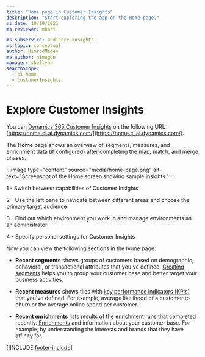 ```yaml
---
title: "Home page in Customer Insights"
description: "Start exploring the app on the Home page."
ms.date: 10/19/2021
ms.reviewer: mhart

ms.subservice: audience-insights
ms.topic: conceptual
author: NimrodMagen
ms.author: nimagen
manager: shellyha
searchScope: 
  - ci-home
  - customerInsights
---
```


# Explore Customer Insights

You can [Dynamics 365 Customer Insights](https://home.ci.ai.dynamics.com/) on the following URL: [https://home.ci.ai.dynamics.com/](https://home.ci.ai.dynamics.com/).

The **Home** page shows an overview of segments, measures, and enrichment data (if configured) after completing the [map](map-entities.md), [match](match-entities.md), and [merge](merge-entities.md) phases.

:::image type="content" source="media/home-page.png" alt-text="Screenshot of the Home screen showing sample insights.":::

1 - Switch between capabilities of Customer Insights 

2 - Use the left pane to navigate between different areas and choose the primary target audience

3 - Find out which environment you work in and manage environments as an administrator

4 - Specify personal settings for Customer Insights

Now you can view the following sections in the home page:

- **Recent segments** shows groups of customers based on demographic, behavioral, or transactional attributes that you've defined. [Creating segments](segments.md) helps you to group your customer base and better target your business activities.

- **Recent measures** shows tiles with [key performance indicators (KPIs)](measures.md) that you've defined. For example, average likelihood of a customer to churn or the average online spend per customer.

- **Recent enrichments** lists results of the enrichment runs that completed recently. [Enrichments](enrichment-hub.md) add information about your customer base. For example, by understanding the interests and brands that they have affinity for.


[!INCLUDE [footer-include](includes/footer-banner.md)]
